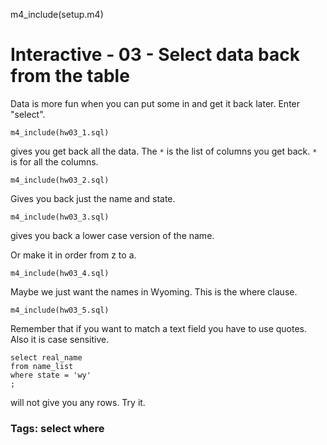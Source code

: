 m4_include(setup.m4)

# Interactive - 03 - Select data back from the table

Data is more fun when you can put some in and get it 
back later.  Enter "select".

```
m4_include(hw03_1.sql)
```

gives you get back all the data.  The `*` is the list
of columns you get back.  `*` is for all the columns.

```
m4_include(hw03_2.sql)
```

Gives you back just the name and state.

```
m4_include(hw03_3.sql)
```

gives you back a lower case version of the name.

Or make it in order from z to a.

```
m4_include(hw03_4.sql)
```

Maybe we just want the names in Wyoming.  This is the
where clause.

```
m4_include(hw03_5.sql)
```

Remember that if you want to match a text field you
have to use quotes.  Also it is case sensitive.

```
select real_name
from name_list
where state = 'wy'
;
```

will not give you any rows.  Try it.

### Tags: select where 
